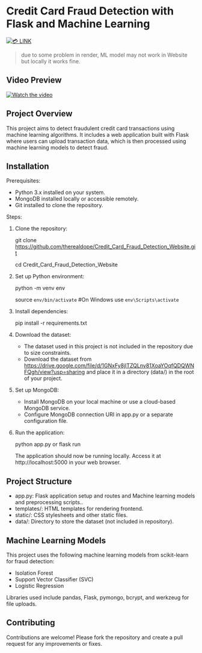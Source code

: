 Credit Card Fraud Detection with Flask and Machine Learning
===========================================================
[![💳 LINK](https://img.shields.io/badge/💳-Visit%20Website-blue)](https://ccdf.onrender.com/)

> due to some problem in render, ML model may not work in Website but locally it works fine.

## Video Preview

[![Watch the video](https://img.youtube.com/vi/q8WpF-j_wsE/0.jpg)](https://youtu.be/q8WpF-j_wsE)

Project Overview
----------------

This project aims to detect fraudulent credit card transactions using machine learning algorithms. It includes a web application built with Flask where users can upload transaction data, which is then processed using machine learning models to detect fraud.

Installation
------------

Prerequisites:
- Python 3.x installed on your system.
- MongoDB installed locally or accessible remotely.
- Git installed to clone the repository.

Steps:
1. Clone the repository:

   git clone https://github.com/therealdope/Credit_Card_Fraud_Detection_Website.git
   
   cd Credit_Card_Fraud_Detection_Website

3. Set up Python environment:

   python -m venv env
   
   source `env/bin/activate`   #On Windows use `env\Scripts\activate`

5. Install dependencies:

   pip install -r requirements.txt

6. Download the dataset:

   - The dataset used in this project is not included in the repository due to size constraints.
   - Download the dataset from https://drive.google.com/file/d/1GNxFy8jlTZQLny81XoaYOqfQDQWNFQgh/view?usp=sharing and place it in a directory (data/) in the root of your project.

7. Set up MongoDB:

   - Install MongoDB on your local machine or use a cloud-based MongoDB service.
   - Configure MongoDB connection URI in app.py or a separate configuration file.

8. Run the application:

   python app.py or flask run

   The application should now be running locally. Access it at http://localhost:5000 in your web browser.

Project Structure
-----------------

- app.py: Flask application setup and routes and Machine learning models and preprocessing scripts..
- templates/: HTML templates for rendering frontend.
- static/: CSS stylesheets and other static files.
- data/: Directory to store the dataset (not included in repository).

Machine Learning Models
-----------------------

This project uses the following machine learning models from scikit-learn for fraud detection:

- Isolation Forest
- Support Vector Classifier (SVC)
- Logistic Regression

Libraries used include pandas, Flask, pymongo, bcrypt, and werkzeug for file uploads.

Contributing
------------

Contributions are welcome! Please fork the repository and create a pull request for any improvements or fixes.
